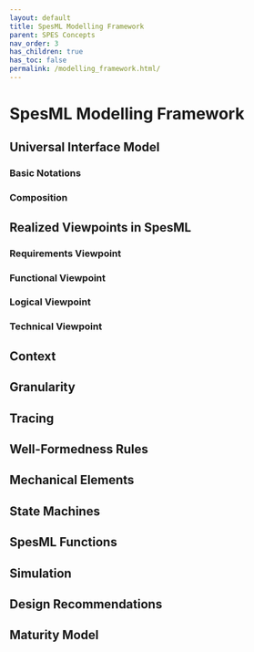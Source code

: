 ```yaml
---
layout: default
title: SpesML Modelling Framework
parent: SPES Concepts
nav_order: 3
has_children: true
has_toc: false
permalink: /modelling_framework.html/
---
```

# SpesML Modelling Framework

## Universal Interface Model

### Basic Notations

### Composition

## Realized Viewpoints in SpesML

### Requirements Viewpoint

### Functional Viewpoint

### Logical Viewpoint

### Technical Viewpoint

## Context

## Granularity

## Tracing

## Well-Formedness Rules

## Mechanical Elements

## State Machines

## SpesML Functions

## Simulation

## Design Recommendations

## Maturity Model
